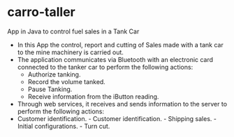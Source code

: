 # carro-taller
App in Java to control fuel sales in a Tank Car

- In this App the control, report and cutting of Sales made with a tank car to the mine machinery is carried out.
-  The application communicates via Bluetooth with an electronic card connected to the tanker car to perform the following actions:
      - Authorize tanking.
      - Record the volume tanked.
      - Pause Tanking.
      - Receive information from the iButton reading.
- Through web services, it receives and sends information to the server to perform the following actions: 
- Customer identification.
      - Customer identification.
      - Shipping sales.
      - Initial configurations.
      - Turn cut.


      
